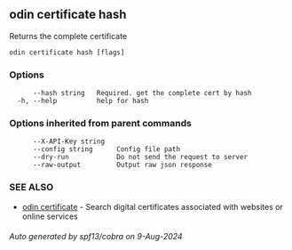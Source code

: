## odin certificate hash

Returns the complete certificate

```
odin certificate hash [flags]
```

### Options

```
      --hash string   Required. get the complete cert by hash
  -h, --help          help for hash
```

### Options inherited from parent commands

```
      --X-API-Key string   
      --config string      Config file path
      --dry-run            Do not send the request to server
      --raw-output         Output raw json response
```

### SEE ALSO

* [odin certificate](odin_certificate.md)	 - Search digital certificates associated with websites or online services

###### Auto generated by spf13/cobra on 9-Aug-2024
